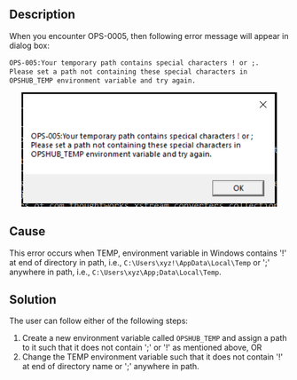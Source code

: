 ## Description
When you encounter OPS-0005, then following error message will appear in dialog box:

```
OPS-005:Your temporary path contains special characters ! or ;.
Please set a path not containing these special characters in OPSHUB_TEMP environment variable and try again.
```

<p align="center">

<img src="../../../../assets/installerError.png" />

</p>


## Cause
This error occurs when TEMP, environment variable in Windows contains '!' at end of directory in path, i.e., `C:\Users\xyz!\AppData\Local\Temp` or ';' anywhere in path, i.e., `C:\Users\xyz\App;Data\Local\Temp`.

## Solution
The user can follow either of the following steps:
1. Create a new environment variable called `OPSHUB_TEMP` and assign a path to it such that it does not contain ';' or '!' as mentioned above, OR  
2. Change the TEMP environment variable such that it does not contain '!' at end of directory name or ';' anywhere in path.
